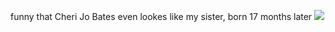
funny that Cheri Jo Bates even lookes like my sister, born 17 months later
![](https://github.com/lipsch0/dna/blob/master/U/Funny/ArtBoard%20Image%20(500).jpg)
